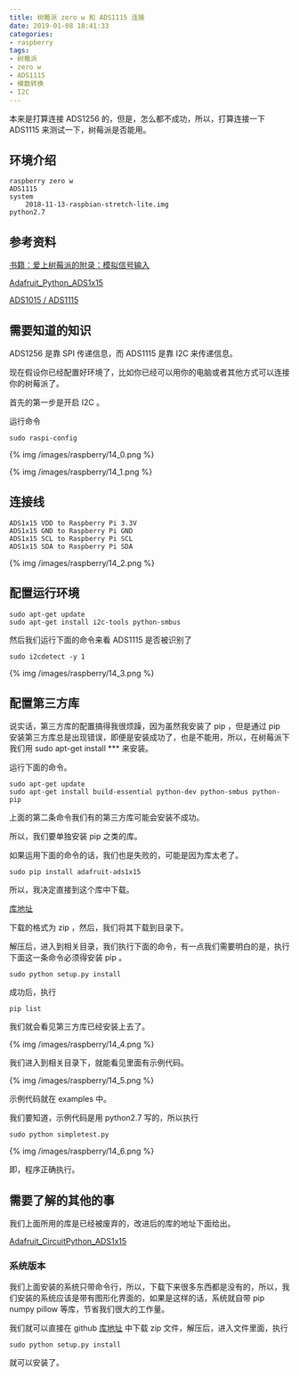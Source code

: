 ```yaml
---
title: 树莓派 zero w 和 ADS1115 连接
date: 2019-01-08 18:41:33
categories:
- raspberry
tags:
- 树莓派
- zero w
- ADS1115
- 模数转换
- I2C
---
```

本来是打算连接 ADS1256 的，但是，怎么都不成功，所以，打算连接一下 ADS1115 来测试一下，树莓派是否能用。

<!--more-->

## 环境介绍

	raspberry zero w
	ADS1115
	system
		2018-11-13-raspbian-stretch-lite.img
	python2.7
		
## 参考资料

[书籍：爱上树莓派的附录：模拟信号输入](http://www.elecfans.com/soft/35/2018/20180506673029.html)

[Adafruit_Python_ADS1x15](https://github.com/adafruit/Adafruit_Python_ADS1x15)

[ADS1015 / ADS1115](https://learn.adafruit.com/raspberry-pi-analog-to-digital-converters/ads1015-slash-ads1115)

## 需要知道的知识

ADS1256 是靠 SPI 传递信息，而 ADS1115 是靠 I2C 来传递信息。

现在假设你已经配置好环境了，比如你已经可以用你的电脑或者其他方式可以连接你的树莓派了。

首先的第一步是开启 I2C 。

运行命令 

	sudo raspi-config
	
{% img /images/raspberry/14_0.png %}

{% img /images/raspberry/14_1.png %}

## 连接线

	ADS1x15 VDD to Raspberry Pi 3.3V
	ADS1x15 GND to Raspberry Pi GND
	ADS1x15 SCL to Raspberry Pi SCL
	ADS1x15 SDA to Raspberry Pi SDA

{% img /images/raspberry/14_2.png %}

## 配置运行环境

	sudo apt-get update
	sudo apt-get install i2c-tools python-smbus
	
然后我们运行下面的命令来看 ADS1115 是否被识别了

	sudo i2cdetect -y 1
	
{% img /images/raspberry/14_3.png %}

## 配置第三方库

说实话，第三方库的配置搞得我很烦躁，因为虽然我安装了 pip ，但是通过 pip 安装第三方库总是出现错误，即便是安装成功了，也是不能用，所以，在树莓派下我们用 sudo apt-get install *** 来安装。

运行下面的命令。

	sudo apt-get update
	sudo apt-get install build-essential python-dev python-smbus python-pip
	
上面的第二条命令我们有的第三方库可能会安装不成功。

所以，我们要单独安装 pip 之类的库。

如果运用下面的命令的话，我们也是失败的，可能是因为库太老了。

	sudo pip install adafruit-ads1x15
	
所以，我决定直接到这个库中下载。

[库地址](https://github.com/adafruit/Adafruit_Python_ADS1x15)

下载的格式为 zip ，然后，我们将其下载到目录下。

解压后，进入到相关目录，我们执行下面的命令，有一点我们需要明白的是，执行下面这一条命令必须得安装 pip 。

	sudo python setup.py install
	
成功后，执行 

	pip list
	
我们就会看见第三方库已经安装上去了。

{% img /images/raspberry/14_4.png %}

我们进入到相关目录下，就能看见里面有示例代码。

{% img /images/raspberry/14_5.png %}

示例代码就在 examples 中。

我们要知道，示例代码是用 python2.7 写的，所以执行

	sudo python simpletest.py
	
{% img /images/raspberry/14_6.png %}

即，程序正确执行。

## 需要了解的其他的事

我们上面所用的库是已经被废弃的，改进后的库的地址下面给出。

[Adafruit_CircuitPython_ADS1x15](https://github.com/adafruit/Adafruit_CircuitPython_ADS1x15)

### 系统版本

我们上面安装的系统只带命令行，所以，下载下来很多东西都是没有的，所以，我们安装的系统应该是带有图形化界面的，如果是这样的话，系统就自带 pip numpy pillow 等库，节省我们很大的工作量。

我们就可以直接在 github [库地址](https://github.com/adafruit/Adafruit_Python_ADS1x15) 中下载 zip 文件，解压后，进入文件里面，执行

	sudo python setup.py install
	
就可以安装了。












